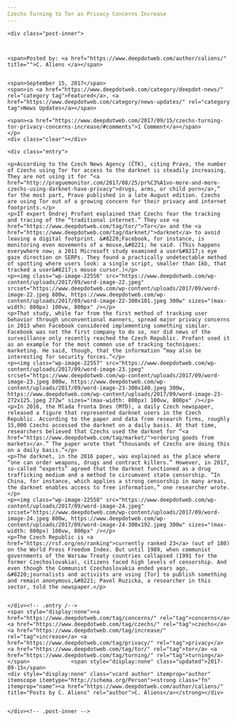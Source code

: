 ```yaml
---
Czechs Turning to Tor as Privacy Concerns Increase
---
```

<article class="post-listing post-22551 post type-post status-publish format-standard has-post-thumbnail hentry 
category-news-updates tag-concerns tag-czechs tag-increase tag-privacy tag-tor tag-turning">
    
    <div class="post-inner">
    
    
        
    <span>Posted by: <a href="https://www.deepdotweb.com/author/caliens/" title="">C. Aliens </a></span>
    
    
    <span>September 15, 2017</span>
    <span>in <a href="https://www.deepdotweb.com/category/deepdot-news/" rel="category tag">Featured</a>, <a href="https://www.deepdotweb.com/category/news-updates/" rel="category tag">News Updates</a></span>
    
    <span><a href="https://www.deepdotweb.com/2017/09/15/czechs-turning-tor-privacy-concerns-increase/#comments">1 Comment</a></span>
    </p>
    <div class="clear"></div>
    
    <div class="entry">
    
    <p>According to the Czech News Agency (ČTK), citing Pravo, the number of Czechs using Tor for access to the darknet is steadily increasing. They are not using it for “<a href="http://praguemonitor.com/2017/08/25/pr%C3%A1vo-more-and-more-czechs-using-darknet-have-privacy">drugs, arms, or child porn</a>,” for the most part, Pravo published in a late August edition. Czechs are using Tor out of a growing concern for their privacy and internet footprints.</p>
    <p>IT expert Ondrej Profant explained that Czechs fear the tracking and tracing of the “traditional internet.” They use <a href="https://www.deepdotweb.com/tag/tor/">Tor</a> and the <a href="https://www.deepdotweb.com/tag/darknet/">darknet</a> to avoid leaving a digital footprint. &#8220;Facebook, for instance, is monitoring even movements of a mouse,&#8221; he said. (This happens everywhere now; a 2011 Microsoft study examined a user&#8217;s eye gaze direction on SERPs. They found a practically undetectable method of spotting where users look: a single script, smaller than 1kb, that tracked a user&#8217;s mouse cursor.)</p>
    <p><img class="wp-image-22556" src="https://www.deepdotweb.com/wp-content/uploads/2017/09/word-image-22.jpeg" srcset="https://www.deepdotweb.com/wp-content/uploads/2017/09/word-image-22.jpeg 800w, https://www.deepdotweb.com/wp-content/uploads/2017/09/word-image-22-300x181.jpeg 300w" sizes="(max-width: 800px) 100vw, 800px" /></p>
    <p>That study, while far from the first method of tracking user behavior through unconventional manners, spread major privacy concerns in 2013 when Facebook considered implementing something similar. Facebook was not the first company to do so, nor did news of the surveillance only recently reached the Czech Republic. Profant used it as an example for the most common use of tracking techniques: marketing. He said, though, that the information “may also be interesting for security forces.”</p>
    <p><img class="wp-image-22557" src="https://www.deepdotweb.com/wp-content/uploads/2017/09/word-image-23.jpeg" srcset="https://www.deepdotweb.com/wp-content/uploads/2017/09/word-image-23.jpeg 800w, https://www.deepdotweb.com/wp-content/uploads/2017/09/word-image-23-300x140.jpeg 300w, https://www.deepdotweb.com/wp-content/uploads/2017/09/word-image-23-272x125.jpeg 272w" sizes="(max-width: 800px) 100vw, 800px" /></p>
    <p>In 2016, the Mlada fronta Dnes (MfD), a daily Czech newspaper, released a figure that represented darknet users in the Czech Republic. According to the paper and data from research firms, roughly 15,000 Czechs accessed the darknet on a daily basis. At that time, researchers believed that Czechs used the darknet for “<a href="https://www.deepdotweb.com/tag/market/">ordering goods from markets</a>.” The paper wrote that “thousands of Czechs are doing this on a daily basis.”</p>
    <p>The darknet, in the 2016 paper, was explained as the place where “one can order weapons, drugs and contract killers.” However, in 2017, so-called “experts” agreed that the darknet functioned as a drug trafficking medium and a method to circumvent state censorship. “In China, for instance, which applies a strong censorship in many areas, the darknet enables access to free information,” one researcher wrote.</p>
    <p><img class="wp-image-22558" src="https://www.deepdotweb.com/wp-content/uploads/2017/09/word-image-24.jpeg" srcset="https://www.deepdotweb.com/wp-content/uploads/2017/09/word-image-24.jpeg 800w, https://www.deepdotweb.com/wp-content/uploads/2017/09/word-image-24-300x192.jpeg 300w" sizes="(max-width: 800px) 100vw, 800px" /></p>
    <p>The Czech Republic is <a href="https://rsf.org/en/ranking">currently ranked 23</a> (out of 180) on the World Press Freedom Index. But until 1989, when communist governments of the Warsaw Treaty countries collapsed (1991 for the former Czechoslovakia), citizens faced high levels of censorship. And even though the Communist Czechoslovakia ended years ago, &#8220;journalists and activists are using [Tor] to publish something and remain anonymous,&#8221; Pavel Ruzicka, a researcher in this sector, told the newspaper.</p>
    
    
    </div><!-- .entry /-->
    <span style="display:none"><a href="https://www.deepdotweb.com/tag/concerns/" rel="tag">concerns</a> <a href="https://www.deepdotweb.com/tag/czechs/" rel="tag">czechs</a> <a href="https://www.deepdotweb.com/tag/increase/" rel="tag">increase</a> <a href="https://www.deepdotweb.com/tag/privacy/" rel="tag">privacy</a> <a href="https://www.deepdotweb.com/tag/tor/" rel="tag">tor</a> <a href="https://www.deepdotweb.com/tag/turning/" rel="tag">turning</a></span>				<span style="display:none" class="updated">2017-09-15</span>
    <div style="display:none" class="vcard author" itemprop="author" itemscope itemtype="http://schema.org/Person"><strong class="fn" itemprop="name"><a href="https://www.deepdotweb.com/author/caliens/" title="Posts by C. Aliens" rel="author">C. Aliens</a></strong></div>
    
    
    </div><!-- .post-inner -->
</article><!-- .post-listing -->

